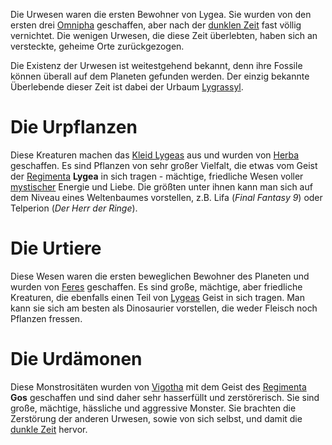 Die Urwesen waren die ersten Bewohner von Lygea. Sie wurden von den ersten drei [Omnipha](Die%20Omnipha) geschaffen, aber nach der [dunklen Zeit](Die%20Dunkle%20Zeit) fast völlig vernichtet. Die wenigen Urwesen, die diese Zeit überlebten, haben sich an versteckte, geheime Orte zurückgezogen.

Die Existenz der Urwesen ist weitestgehend bekannt, denn ihre Fossile können überall auf dem Planeten gefunden werden. Der einzig bekannte Überlebende dieser Zeit ist dabei der Urbaum [Lygrassyl](Lygrassyl).

# Die Urpflanzen
Diese Kreaturen machen das [Kleid Lygeas](Lygeas%20Kleid) aus und wurden von [Herba](Die%20Omnipha#Herba) geschaffen. Es sind Pflanzen von sehr großer Vielfalt, die etwas vom Geist der [Regimenta](Die%20Regimenta) **Lygea** in sich tragen - mächtige, friedliche Wesen voller [mystischer](Die%20Mystik) Energie und Liebe.
Die größten unter ihnen kann man sich auf dem Niveau eines Weltenbaumes vorstellen, z.B. Lifa (*Final Fantasy 9*) oder Telperion (*Der Herr der Ringe*).
# Die Urtiere
Diese Wesen waren die ersten beweglichen Bewohner des Planeten und wurden von [Feres](Die%20Omnipha#Feres) geschaffen. Es sind große, mächtige, aber friedliche Kreaturen, die ebenfalls einen Teil von [Lygeas](Die%20Regimenta) Geist in sich tragen. Man kann sie sich am besten als Dinosaurier vorstellen,
die weder Fleisch noch Pflanzen fressen.
# Die Urdämonen
Diese Monstrositäten wurden von [Vigotha](Die%20Omnipha#Vigotha) mit dem Geist des [Regimenta](Die%20Regimenta) **Gos** geschaffen und sind daher sehr hasserfüllt und zerstörerisch. Sie sind große, mächtige, hässliche und aggressive Monster. Sie brachten die Zerstörung der anderen Urwesen, sowie von sich
selbst, und damit die [dunkle Zeit](Die%20Dunkle%20Zeit) hervor.